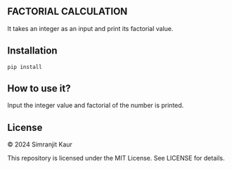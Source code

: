 ## FACTORIAL CALCULATION

It takes an integer as an input and print its factorial value.

## Installation
```pip install ```

## How to use it?
Input the integer value and factorial of the number is printed.

## License 
© 2024 Simranjit Kaur

This repository is licensed under the MIT License.
See LICENSE for details.